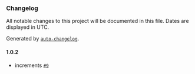 ### Changelog

All notable changes to this project will be documented in this file. Dates are displayed in UTC.

Generated by [`auto-changelog`](https://github.com/CookPete/auto-changelog).

#### 1.0.2

- increments [`#9`](https://github.com/robhimslf/winston-discord/pull/9)
